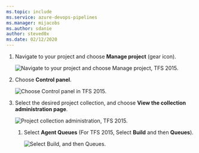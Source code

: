 ```yaml
---
ms.topic: include
ms.service: azure-devops-pipelines
ms.manager: mijacobs
ms.author: sdanie
author: steved0x
ms.date: 02/12/2020
---
```


1. Navigate to your project and choose **Manage project** (gear icon). 

   ![Navigate to your project and choose Manage project, TFS 2015.](../../media/agent-queues-tab/manage-project-2015.png)

1. Choose **Control panel**.

   ![Choose Control panel in TFS 2015.](../../media/agent-queues-tab/control-panel-2015.png)

1. Select the desired project collection, and choose **View the collection administration page**.

      ![Project collection administration, TFS 2015.](../../media/agent-queues-tab/project-collection-admin-tfs-2015.png)

   1. Select **Agent Queues** (For TFS 2015, Select **Build** and then **Queues**).

      ![Select Build, and then Queues.](../../media/agent-queues-tab/agent-queues-tfs-2015.png)

